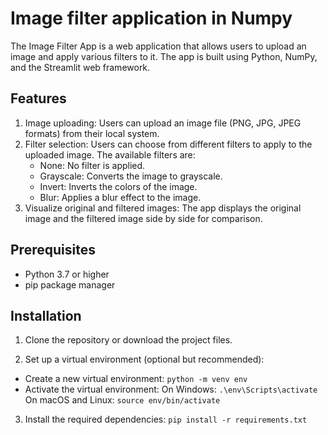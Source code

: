 # Image filter application in Numpy

The Image Filter App is a web application that allows users to upload an image and apply various filters to it. The app is built using Python, NumPy, and the Streamlit web framework.

## Features

1. Image uploading: Users can upload an image file (PNG, JPG, JPEG formats) from their local system.
2. Filter selection: Users can choose from different filters to apply to the uploaded image. The available filters are:
    - None: No filter is applied.
    - Grayscale: Converts the image to grayscale.
    - Invert: Inverts the colors of the image.
    - Blur: Applies a blur effect to the image.
3. Visualize original and filtered images: The app displays the original image and the filtered image side by side for comparison.

## Prerequisites

- Python 3.7 or higher
- pip package manager
  
## Installation

1. Clone the repository or download the project files.

2. Set up a virtual environment (optional but recommended):

- Create a new virtual environment: `python -m venv env`
- Activate the virtual environment:
    On Windows: `.\env\Scripts\activate`
    On macOS and Linux: `source env/bin/activate`

3. Install the required dependencies:
`pip install -r requirements.txt`

